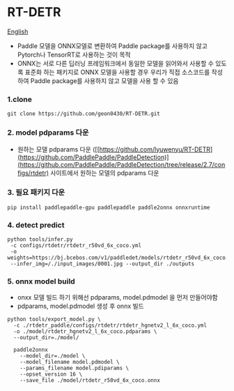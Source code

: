 # RT-DETR
[English](https://github.com/geon0430/RT-DETR/blob/main/README_en.md)
- Paddle 모델을 ONNX모델로 변환하여 Paddle package를 사용하지 않고 Pytorch나 TensorRT로 사용하는 것이 목적
- ONNX는 서로 다른 딥러닝 프레임워크에서 동일한 모델을 읽어와서 사용할 수 있도록 표준화 하는 패키지로 ONNX 모델을 사용할 경우 우리가 직접 소스코드를 작성하여  Paddle package를 사용하지 않고 모델을 사용 할 수 있음


### 1.clone 
```
git clone https://github.com/geon0430/RT-DETR.git
```

### 2. model pdparams 다운
- 원하는 모델 pdparams 다운 ([[https://github.com/lyuwenyu/RT-DETR](https://github.com/PaddlePaddle/PaddleDetection)](https://github.com/PaddlePaddle/PaddleDetection/tree/release/2.7/configs/rtdetr) 사이트에서 원하는 모델의 pdparams 다운

### 3. 필요 패키지 다운
```
pip install paddlepaddle-gpu paddlepaddle paddle2onnx onnxruntime
```
### 4. detect predict
```
python tools/infer.py
 -c configs/rtdetr/rtdetr_r50vd_6x_coco.yml
 -o weights=https://bj.bcebos.com/v1/paddledet/models/rtdetr_r50vd_6x_coco.pdparams
 --infer_img=/./input_images/0001.jpg --output_dir ./outputs
```

### 5. onnx model build
- onxx 모델 빌드 하기 위해선 pdparams,  model.pdmodel 을 먼저 만들어야함
- pdparams,  model.pdmodel 생성 후 onnx 빌드
```
python tools/export_model.py \
  -c ./rtdetr_paddle/configs/rtdetr/rtdetr_hgnetv2_l_6x_coco.yml
  -o ./model/rtdetr_hgnetv2_l_6x_coco.pdparams \
  --output_dir=./model/

  paddle2onnx
    --model_dir=./model \
    --model_filename model.pdmodel \
    --params_filename model.pdiparams \
    --opset_version 16 \
    --save_file ./model/rtdetr_r50vd_6x_coco.onnx
```
